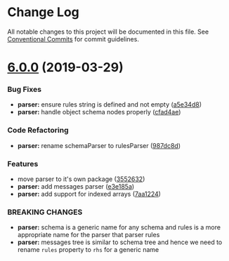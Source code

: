 # Change Log

All notable changes to this project will be documented in this file.
See [Conventional Commits](https://conventionalcommits.org) for commit guidelines.

# [6.0.0](http://github.com/poppinss/indicative/tree/master/packages/parser/compare/v5.0.8...v6.0.0) (2019-03-29)


### Bug Fixes

* **parser:** ensure rules string is defined and not empty ([a5e34d8](http://github.com/poppinss/indicative/tree/master/packages/parser/commit/a5e34d8))
* **parser:** handle object schema nodes properly ([cfad4ae](http://github.com/poppinss/indicative/tree/master/packages/parser/commit/cfad4ae))


### Code Refactoring

* **parser:** rename schemaParser to rulesParser ([987dc8d](http://github.com/poppinss/indicative/tree/master/packages/parser/commit/987dc8d))


### Features

* move parser to it's own package ([3552632](http://github.com/poppinss/indicative/tree/master/packages/parser/commit/3552632))
* **parser:** add messages parser ([e3e185a](http://github.com/poppinss/indicative/tree/master/packages/parser/commit/e3e185a))
* **parser:** add support for indexed arrays ([7aa1224](http://github.com/poppinss/indicative/tree/master/packages/parser/commit/7aa1224))


### BREAKING CHANGES

* **parser:** schema is a generic name for any schema and rules
is a more appropriate name for the parser that parser rules
* **parser:** messages tree is similar to schema tree and hence
we need to rename `rules` property to `rhs` for a generic name
